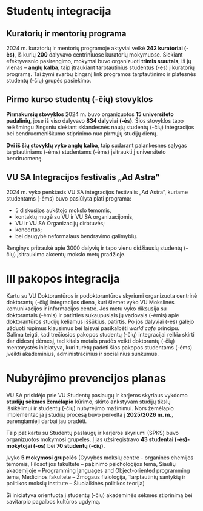 # Studentų integracija

## Kuratorių ir mentorių programa

2024 m. kuratorių ir mentorių programoje aktyviai veikė **242 kuratoriai
(-ės)**, iš kurių **200** dalyvavo centriniuose kuratorių mokymuose.
Siekiant efektyvesnio pasirengimo, mokymai buvo organizuoti **trimis
srautais**, iš jų vienas – **anglų kalba**, taip įtraukiant
tarptautinius studentus (-es) į kuratorių programą. Tai žymi svarbų
žingsnį link programos tarptautinimo ir platesnės studentų (-čių) grupės
pasiekimo.

## Pirmo kurso studentų (-čių) stovyklos

**Pirmakursių stovyklos** 2024 m. buvo organizuotos **15 universiteto
padalinių**, jose iš viso dalyvavo **834 dalyviai (-ės)**. Šios
stovyklos tapo reikšmingu žingsniu siekiant sklandesnės naujų studentų
(-čių) integracijos bei bendruomeniškumo stiprinimo nuo pirmųjų studijų
dienų.

**Dvi iš šių stovyklų vyko anglų kalba**, taip sudarant palankesnes
sąlygas tarptautiniams (-ėms) studentams (-ėms) įsitraukti į
universiteto bendruomenę.

## VU SA Integracijos festivalis „Ad Astra“

2024 m. vyko penktasis VU SA integracijos festivalis „Ad Astra“, kuriame
studentams (-ėms) buvo pasiūlyta plati programa:

- 5 diskusijos aukštojo mokslo temomis,
- kontaktų mugė su VU ir VU SA organizacijomis,
- VU ir VU SA Organizacijų dirbtuvės;
- koncertas;
- bei daugybė neformalaus bendravimo galimybių.

Renginys pritraukė apie 3000 dalyvių ir tapo vienu didžiausių studentų
(-čių) įsitraukimo akcentų mokslo metų pradžioje.

# III pakopos integracija 

Kartu su VU Doktorantūros ir podoktorantūros skyriumi organizuota
centrinė doktorantų (-čių) integracijos diena, kuri šiemet vyko VU
Mokslinės komunikacijos ir informacijos centre. Jos metu vyko diksusija
su doktorantais (-ėmis) ir patirties sukaupusiais jų vadovais (-ėmis)
apie doktorantūros studijų keliamus iššūkius, patirtis. Po jos dalyviai
(-ės) galėjo užduoti rūpimus klausimus bei laisvai pasikalbėti *world
cafe* principu. Galima teigti, kad trečiosios pakopos studentų (-čių)
integracijai reikia skirti dar didesnį dėmesį, tad kitais metais pradės
veikti doktorantų (-čių) mentorystės iniciatyva, kuri turėtų padėti šios
pakopos studentams (-ėms) įveikti akademinius, administracinius ir
socialinius sunkumus.

# Nubyrėjimo prevencijos planas

VU SA prisidėjo prie VU Studentų paslaugų ir karjeros skyriaus vykdomo
**studijų sėkmės žemėlapio** kūrimo, skirto ankstyvam studijų tikslų
išsikėlimui ir studentų (-čių) nubyrėjimo mažinimui. Nors žemėlapio
implementacija į studijų procesą buvo perkelta į **2025/2026 m. m.**,
parengiamieji darbai jau pradėti.

Taip pat kartu su Studentų paslaugų ir karjeros skyriumi (SPKS) buvo
organizuotos mokymosi grupelės. Į jas užsiregistravo **43 studentai
(-ės)-mokytojai (-os)** bei **70 studentų (-čių).**

Įvyko **5 mokymosi grupelės** (Gyvybės mokslų centre - organinės
chemijos temomis, Filosofijos fakultete – pažinimo psichologijos tema,
Šiaulių akademijoje – Programming languages and Object-oriented
programming tema, Medicinos fakultete – Žmogaus fiziologija,
Tarptautinių santykių ir politikos mokslų institute – Šiuolaikinės
politikos teorija)

Ši iniciatyva orientuota į studentų (-čių) akademinės sėkmės stiprinimą
bei savitarpio pagalbos kultūros ugdymą.
